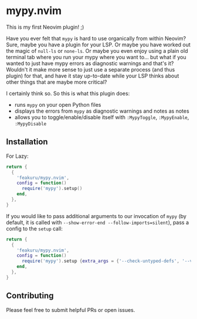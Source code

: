 # mypy.nvim

This is my first Neovim plugin! ;)

Have you ever felt that `mypy` is hard to use organically from within Neovim?
Sure, maybe you have a plugin for your LSP. Or maybe you have worked out the magic of `null-ls` or `none-ls`. Or maybe you even enjoy using a plain old terminal tab where you run your mypy where you want to... but what if you wanted to just have mypy errors as diagnostic warnings and that's it?
Wouldn't it make more sense to just use a separate process (and thus plugin) for that, and have it stay up-to-date while your LSP thinks about other things that are maybe more critical?

I certainly think so. So this is what this plugin does:
* runs `mypy` on your open Python files
* displays the errors from `mypy` as diagnostic warnings and notes as notes
* allows you to toggle/enable/disable itself with `:MypyToggle`, `:MypyEnable`, `:MypyDisable`

## Installation

For Lazy:
```lua
return {
  {
    'feakuru/mypy.nvim',
    config = function()
      require('mypy').setup()
    end,
  },
}
```

If you would like to pass additional arguments to our invocation of `mypy` (by default, it is called with `--show-error-end --follow-imports=silent`), pass a config to the `setup` call:

```lua
return {
  {
    'feakuru/mypy.nvim',
    config = function()
      require('mypy').setup {extra_args = {'--check-untyped-defs', '--verbose'}}
    end,
  },
}

```

## Contributing

Please feel free to submit helpful PRs or open issues.
